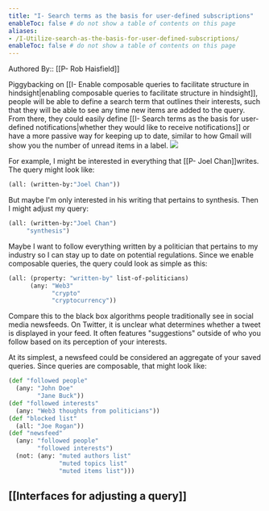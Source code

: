 ```yaml
---
title: "I- Search terms as the basis for user-defined subscriptions"
enableToc: false # do not show a table of contents on this page
aliases: 
- /I-Utilize-search-as-the-basis-for-user-defined-subscriptions/
enableToc: false # do not show a table of contents on this page
---
```


Authored By:: [[P- Rob Haisfield]]


Piggybacking on [[I- Enable composable queries to facilitate structure in hindsight|enabling composable queries to facilitate structure in hindsight]], people will be able to define a search term that outlines their interests, such that they will be able to see any time new items are added to the query. From there, they could easily define [[I- Search terms as the basis for user-defined notifications|whether they would like to receive notifications]] or have a more passive way for keeping up to date, similar to how Gmail will show you the number of unread items in a label.
![](https://firebasestorage.googleapis.com/v0/b/firescript-577a2.appspot.com/o/imgs%2Fapp%2Fwrite-hypertext-notebook-graph-research%2FONhwQVp40E.png?alt=media&token=06082a7a-f7c9-4c2c-b021-509caf216d8b)

For example, I might be interested in everything that [[P- Joel Chan]]writes. The query might look like:
 
 ```clojure
(all: (written-by:"Joel Chan"))
```

But maybe I'm only interested in his writing that pertains to synthesis. Then I might adjust my query:

 ```clojure
(all: (written-by:"Joel Chan")
      "synthesis")
```

Maybe I want to follow everything written by a politician that pertains to my industry so I can stay up to date on potential regulations. Since we enable composable queries, the query could look as simple as this:

```clojure
(all: (property: "written-by" list-of-politicians)
      (any: "Web3"
            "crypto"
            "cryptocurrency"))

```

Compare this to the black box algorithms people traditionally see in social media newsfeeds. On Twitter, it is unclear what determines whether a tweet is displayed in your feed. It often features "suggestions" outside of who you follow based on its perception of your interests.

At its simplest, a newsfeed could be considered an aggregate of your saved queries. Since queries are composable, that might look like:

```clojure
(def "followed people"
  (any: "John Doe"
        "Jane Buck"))
(def "followed interests"
  (any: "Web3 thoughts from politicians"))
(def "blocked list"
  (all: "Joe Rogan"))
(def "newsfeed"
  (any: "followed people"
        "followed interests")
  (not: (any: "muted authors list"
              "muted topics list"
              "muted items list")))
```

 ## [[Interfaces for adjusting a query]]